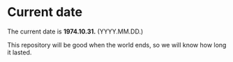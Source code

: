 # Current date

The current date is **1974.10.31.** (YYYY.MM.DD.)

This repository will be good when the world ends, so we will know how long it lasted.
